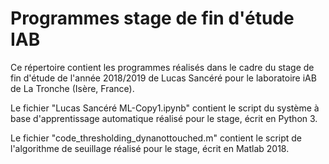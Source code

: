 # Programmes stage de fin d'étude IAB
Ce répertoire contient les programmes réalisés dans le cadre du stage de fin d'étude de l'année 2018/2019 de Lucas Sancéré pour le laboratoire iAB de La Tronche (Isère, France).  

Le fichier "Lucas Sancéré ML-Copy1.ipynb" contient le script du système à base d'apprentissage automatique réalisé pour le stage, écrit en Python 3. 

Le fichier "code_thresholding_dynanottouched.m" contient le script de l'algorithme de seuillage réalisé pour le stage, écrit en Matlab 2018. 
